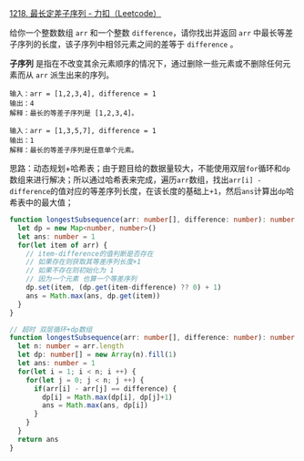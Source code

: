 [1218. 最长定差子序列 - 力扣（Leetcode）](https://leetcode.cn/problems/longest-arithmetic-subsequence-of-given-difference/description/?envType=study-plan-v2&id=dynamic-programming)

给你一个整数数组 `arr` 和一个整数 `difference`，请你找出并返回 `arr` 中最长等差子序列的长度，该子序列中相邻元素之间的差等于 `difference` 。

**子序列** 是指在不改变其余元素顺序的情况下，通过删除一些元素或不删除任何元素而从 `arr` 派生出来的序列。

```
输入：arr = [1,2,3,4], difference = 1
输出：4
解释：最长的等差子序列是 [1,2,3,4]。

输入：arr = [1,3,5,7], difference = 1
输出：1
解释：最长的等差子序列是任意单个元素。
```

思路：动态规划+哈希表；由于题目给的数据量较大，不能使用双层`for`循环和`dp`数组来进行解决；所以通过哈希表来完成，遍历`arr`数组，找出`arr[i] - difference`的值对应的等差序列长度，在该长度的基础上`+1`，然后`ans`计算出`dp`哈希表中的最大值；

```typescript
function longestSubsequence(arr: number[], difference: number): number {
  let dp = new Map<number, number>()
  let ans: number = 1
  for(let item of arr) {
    // item-difference的值判断是否存在
    // 如果存在则获取其等差序列长度+1
    // 如果不存在则初始化为 1
    // 因为一个元素 也算一个等差序列
    dp.set(item, (dp.get(item-difference) ?? 0) + 1)
    ans = Math.max(ans, dp.get(item))
  }
}

// 超时 双层循环+dp数组
function longestSubsequence(arr: number[], difference: number): number {
  let n: number = arr.length
  let dp: number[] = new Array(n).fill(1)
  let ans: number = 1
  for(let i = 1; i < n; i ++) {
    for(let j = 0; j < n; j ++) {
      if(arr[i] - arr[j] == difference) {
        dp[i] = Math.max(dp[i], dp[j]+1)
        ans = Math.max(ans, dp[i])
      }
    }
  }
  return ans
}
```

